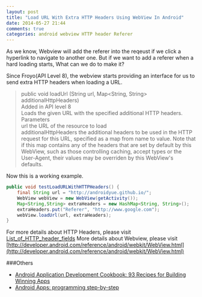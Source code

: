 ```yaml
---
layout: post
title: "Load URL With Extra HTTP Headers Using WebView In Android"
date: 2014-05-27 21:44
comments: true
categories: android webview HTTP header Referer
---
```

As we know, Webview will add the referer into the reqeust if we click a hyperlink to navigate to another one. But if we want to add a referer when a hard loading starts, What can we do to make it?  
<!-- more -->
Since Froyo(API Level 8), the webview starts providing an interface for us to send extra HTTP headers when loading a URL.
>public void loadUrl (String url, Map<String, String> additionalHttpHeaders)  
Added in API level 8  
Loads the given URL with the specified additional HTTP headers.  
Parameters  
url	the URL of the resource to load  
additionalHttpHeaders	the additional headers to be used in the HTTP request for this URL, specified as a map from name to value. Note that if this map contains any of the headers that are set by default by this WebView, such as those controlling caching, accept types or the User-Agent, their values may be overriden by this WebView's defaults.

Now this is a working example.  
```java
public void testLoadURLWithHTTPHeaders() {
    final String url = "http://androidyue.github.io/";
    WebView webView = new WebView(getActivity());
    Map<String,String> extraHeaders = new HashMap<String, String>();
    extraHeaders.put("Referer", "http://www.google.com");
    webView.loadUrl(url, extraHeaders);
}
```
For more details about HTTP Headers, please visit [List_of_HTTP_header_fields](http://en.wikipedia.org/wiki/List_of_HTTP_header_fields)
More details about Webview, please visit [http://developer.android.com/reference/android/webkit/WebView.html](http://developer.android.com/reference/android/webkit/WebView.html) 

###Others
  * <a href="http://www.amazon.com/gp/product/1118177673/ref=as_li_tl?ie=UTF8&camp=1789&creative=9325&creativeASIN=1118177673&linkCode=as2&tag=droidyueblog-20&linkId=WQ7UAT3BFFA7CJNG">Android Application Development Cookbook: 93 Recipes for Building Winning Apps</a><img src="http://ir-na.amazon-adsystem.com/e/ir?t=droidyueblog-20&l=as2&o=1&a=1118177673" width="1" height="1" border="0" alt="" style="border:none !important; margin:0px !important;" />
  * <a href="http://www.amazon.com/gp/product/1907920153/ref=as_li_tl?ie=UTF8&camp=1789&creative=9325&creativeASIN=1907920153&linkCode=as2&tag=droidyueblog-20&linkId=XXNGVFPIZXMBANZH">Android Apps: programming step-by-step</a><img src="http://ir-na.amazon-adsystem.com/e/ir?t=droidyueblog-20&l=as2&o=1&a=1907920153" width="1" height="1" border="0" alt="" style="border:none !important; margin:0px !important;" />

